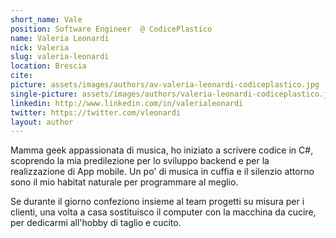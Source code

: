 ```yaml
---
short_name: Vale
position: Software Engineer  @ CodicePlastico
name: Valeria Leonardi
nick: Valeria
slug: valeria-leonardi
location: Brescia
cite: 
picture: assets/images/authors/av-valeria-leonardi-codiceplastico.jpg
single-picture: assets/images/authors/valeria-leonardi-codiceplastico.jpg
linkedin: http://www.linkedin.com/in/valerialeonardi
twitter: https://twitter.com/vleonardi
layout: author
---
```


<p>Mamma geek appassionata di musica, ho iniziato a scrivere codice in C#, scoprendo la mia predilezione per lo sviluppo backend e per la realizzazione di App mobile.
Un po' di musica in cuffia e il silenzio attorno sono il mio habitat naturale per programmare al meglio.</p>
<p>
Se durante il giorno confeziono insieme al team progetti su misura per i clienti, una volta a casa sostituisco il computer con la macchina da cucire, per dedicarmi all'hobby di taglio e cucito.</p>
